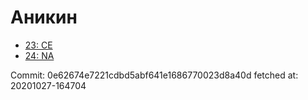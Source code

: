 # Аникин
- [23: CE](23.md)
- [24: NA](24.md)

Commit: 0e62674e7221cdbd5abf641e1686770023d8a40d
 fetched at: 20201027-164704
